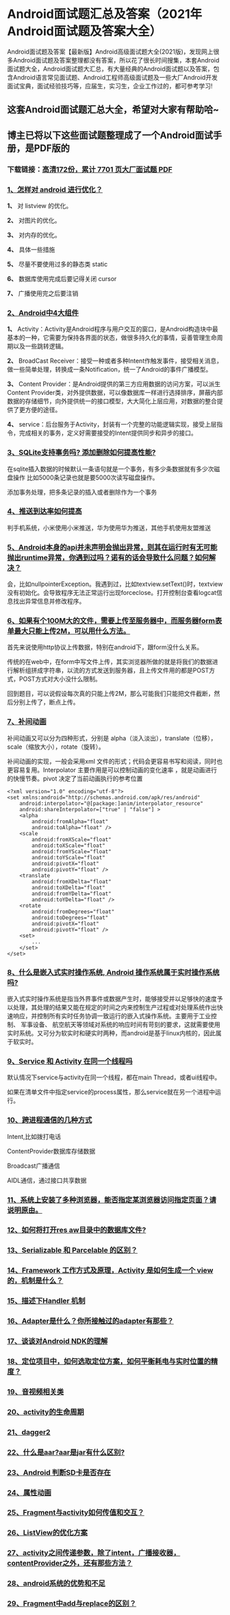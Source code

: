 # Android面试题汇总及答案（2021年Android面试题及答案大全）

Android面试题及答案【最新版】Android高级面试题大全(2021版)，发现网上很多Android面试题及答案整理都没有答案，所以花了很长时间搜集，本套Android面试题大全，Android面试题大汇总，有大量经典的Android面试题以及答案，包含Android语言常见面试题、Android工程师高级面试题及一些大厂Android开发面试宝典，面试经验技巧等，应届生，实习生，企业工作过的，都可参考学习!

## 这套Android面试题汇总大全，希望对大家有帮助哈~ 

## 博主已将以下这些面试题整理成了一个Android面试手册，是PDF版的

### 下载链接：[高清172份，累计 7701 页大厂面试题  PDF](https://github.com/javatechnorth/javanorth-itbooks/blob/master/docs/index.md)


### [1、怎样对 android 进行优化？](https://gitee.com/souyunku/NewDevBooks/blob/master/docs/Android/Android面试题汇总及答案（2021年Android面试题及答案大全）.md#1怎样对-android-进行优化)  


**1、** 对 listview 的优化。

**2、** 对图片的优化。

**3、** 对内存的优化。

**4、** 具体一些措施

**5、** 尽量不要使用过多的静态类 static

**6、** 数据库使用完成后要记得关闭 cursor

**7、** 广播使用完之后要注销


### [2、Android中4大组件](https://gitee.com/souyunku/NewDevBooks/blob/master/docs/Android/Android面试题汇总及答案（2021年Android面试题及答案大全）.md#2android中4大组件)  


**1、** Activity：Activity是Android程序与用户交互的窗口，是Android构造块中最基本的一种，它需要为保持各界面的状态，做很多持久化的事情，妥善管理生命周期以及一些跳转逻辑。

**2、** BroadCast Receiver：接受一种或者多种Intent作触发事件，接受相关消息，做一些简单处理，转换成一条Notification，统一了Android的事件广播模型。

**3、** Content Provider：是Android提供的第三方应用数据的访问方案，可以派生Content Provider类，对外提供数据，可以像数据库一样进行选择排序，屏蔽内部数据的存储细节，向外提供统一的接口模型，大大简化上层应用，对数据的整合提 供了更方便的途径。

**4、** service：后台服务于Activity，封装有一个完整的功能逻辑实现，接受上层指令，完成相关的事务，定义好需要接受的Intent提供同步和异步的接口。


### [3、SQLite支持事务吗? 添加删除如何提高性能?](https://gitee.com/souyunku/NewDevBooks/blob/master/docs/Android/Android面试题汇总及答案（2021年Android面试题及答案大全）.md#3sqlite支持事务吗-添加删除如何提高性能)  


在sqlite插入数据的时候默认一条语句就是一个事务，有多少条数据就有多少次磁盘操作 比如5000条记录也就是要5000次读写磁盘操作。

添加事务处理，把多条记录的插入或者删除作为一个事务


### [4、推送到达率如何提高](https://gitee.com/souyunku/NewDevBooks/blob/master/docs/Android/Android面试题汇总及答案（2021年Android面试题及答案大全）.md#4推送到达率如何提高)  


判手机系统，小米使用小米推送，华为使用华为推送，其他手机使用友盟推送


### [5、Android本身的api并未声明会抛出异常，则其在运行时有无可能抛出runtime异常，你遇到过吗？诺有的话会导致什么问题？如何解决？](https://gitee.com/souyunku/NewDevBooks/blob/master/docs/Android/Android面试题汇总及答案（2021年Android面试题及答案大全）.md#5android本身的api并未声明会抛出异常则其在运行时有无可能抛出runtime异常你遇到过吗诺有的话会导致什么问题如何解决)  


会，比如nullpointerException。我遇到过，比如textview.setText()时，textview没有初始化。会导致程序无法正常运行出现forceclose。打开控制台查看logcat信息找出异常信息并修改程序。


### [6、如果有个100M大的文件，需要上传至服务器中，而服务器form表单最大只能上传2M，可以用什么方法。](https://gitee.com/souyunku/NewDevBooks/blob/master/docs/Android/Android面试题汇总及答案（2021年Android面试题及答案大全）.md#6如果有个100m大的文件需要上传至服务器中而服务器form表单最大只能上传2m可以用什么方法。)  


首先来说使用http协议上传数据，特别在android下，跟form没什么关系。

传统的在web中，在form中写文件上传，其实浏览器所做的就是将我们的数据进行解析组拼成字符串，以流的方式发送到服务器，且上传文件用的都是POST方式，POST方式对大小没什么限制。

回到题目，可以说假设每次真的只能上传2M，那么可能我们只能把文件截断，然后分别上传了，断点上传。



### [7、补间动画](https://gitee.com/souyunku/NewDevBooks/blob/master/docs/Android/Android面试题汇总及答案（2021年Android面试题及答案大全）.md#7补间动画)  


补间动画又可以分为四种形式，分别是 alpha（淡入淡出），translate（位移），scale（缩放大小），rotate（旋转）。

补间动画的实现，一般会采用xml 文件的形式；代码会更容易书写和阅读，同时也更容易复用。Interpolator 主要作用是可以控制动画的变化速率 ，就是动画进行的快慢节奏。pivot 决定了当前动画执行的参考位置

```
<?xml version="1.0" encoding="utf-8"?>
<set xmlns:android="http://schemas.android.com/apk/res/android"
    android:interpolator="@[package:]anim/interpolator_resource"
    android:shareInterpolator=["true" | "false"] >
    <alpha
        android:fromAlpha="float"
        android:toAlpha="float" />
    <scale
        android:fromXScale="float"
        android:toXScale="float"
        android:fromYScale="float"
        android:toYScale="float"
        android:pivotX="float"
        android:pivotY="float" />
    <translate
        android:fromXDelta="float"
        android:toXDelta="float"
        android:fromYDelta="float"
        android:toYDelta="float" />
    <rotate
        android:fromDegrees="float"
        android:toDegrees="float"
        android:pivotX="float"
        android:pivotY="float" />
    <set>
        ...
    </set>
</set>
```


### [8、什么是嵌入式实时操作系统, Android 操作系统属于实时操作系统吗?](https://gitee.com/souyunku/NewDevBooks/blob/master/docs/Android/Android面试题汇总及答案（2021年Android面试题及答案大全）.md#8什么是嵌入式实时操作系统,-android-操作系统属于实时操作系统吗)  


嵌入式实时操作系统是指当外界事件或数据产生时，能够接受并以足够快的速度予以处理，其处理的结果又能在规定的时间之内来控制生产过程或对处理系统作出快速响应，并控制所有实时任务协调一致运行的嵌入式操作系统。主要用于工业控制、 军事设备、 航空航天等领域对系统的响应时间有苛刻的要求，这就需要使用实时系统。又可分为软实时和硬实时两种，而android是基于linux内核的，因此属于软实时。


### [9、Service 和 Activity 在同一个线程吗](https://gitee.com/souyunku/NewDevBooks/blob/master/docs/Android/Android面试题汇总及答案（2021年Android面试题及答案大全）.md#9service-和-activity-在同一个线程吗)  


默认情况下service与activity在同一个线程，都在main Thread，或者ui线程中。

如果在清单文件中指定service的process属性，那么service就在另一个进程中运行。


### [10、跨进程通信的几种方式](https://gitee.com/souyunku/NewDevBooks/blob/master/docs/Android/Android面试题汇总及答案（2021年Android面试题及答案大全）.md#10跨进程通信的几种方式)  


Intent,比如拨打电话

ContentProvider数据库存储数据

Broadcast广播通信

AIDL通信，通过接口共享数据


### [11、系统上安装了多种浏览器，能否指定某浏览器访问指定页面？请说明原由。](https://gitee.com/souyunku/NewDevBooks/blob/master/docs/Android/Android面试题汇总及答案（2021年Android面试题及答案大全）.md#11系统上安装了多种浏览器能否指定某浏览器访问指定页面请说明原由。)  

### [12、如何将打开res aw目录中的数据库文件?](https://gitee.com/souyunku/NewDevBooks/blob/master/docs/Android/Android面试题汇总及答案（2021年Android面试题及答案大全）.md#12如何将打开res-aw目录中的数据库文件)  

### [13、Serializable 和 Parcelable 的区别？](https://gitee.com/souyunku/NewDevBooks/blob/master/docs/Android/Android面试题汇总及答案（2021年Android面试题及答案大全）.md#13serializable-和-parcelable-的区别)  

### [14、Framework 工作方式及原理，Activity 是如何生成一个 view 的，机制是什么？](https://gitee.com/souyunku/NewDevBooks/blob/master/docs/Android/Android面试题汇总及答案（2021年Android面试题及答案大全）.md#14framework-工作方式及原理activity-是如何生成一个-view-的机制是什么)  

### [15、描述下Handler 机制](https://gitee.com/souyunku/NewDevBooks/blob/master/docs/Android/Android面试题汇总及答案（2021年Android面试题及答案大全）.md#15描述下handler-机制)  

### [16、Adapter是什么？你所接触过的adapter有那些？](https://gitee.com/souyunku/NewDevBooks/blob/master/docs/Android/Android面试题汇总及答案（2021年Android面试题及答案大全）.md#16adapter是什么你所接触过的adapter有那些)  

### [17、谈谈对Android NDK的理解](https://gitee.com/souyunku/NewDevBooks/blob/master/docs/Android/Android面试题汇总及答案（2021年Android面试题及答案大全）.md#17谈谈对android-ndk的理解)  

### [18、定位项目中，如何选取定位方案，如何平衡耗电与实时位置的精度？](https://gitee.com/souyunku/NewDevBooks/blob/master/docs/Android/Android面试题汇总及答案（2021年Android面试题及答案大全）.md#18定位项目中如何选取定位方案如何平衡耗电与实时位置的精度)  

### [19、音视频相关类](https://gitee.com/souyunku/NewDevBooks/blob/master/docs/Android/Android面试题汇总及答案（2021年Android面试题及答案大全）.md#19音视频相关类)  

### [20、activity的生命周期](https://gitee.com/souyunku/NewDevBooks/blob/master/docs/Android/Android面试题汇总及答案（2021年Android面试题及答案大全）.md#20activity的生命周期)  

### [21、dagger2](https://gitee.com/souyunku/NewDevBooks/blob/master/docs/Android/Android面试题汇总及答案（2021年Android面试题及答案大全）.md#21dagger2)  

### [22、什么是aar?aar是jar有什么区别?](https://gitee.com/souyunku/NewDevBooks/blob/master/docs/Android/Android面试题汇总及答案（2021年Android面试题及答案大全）.md#22什么是aaraar是jar有什么区别)  

### [23、Android 判断SD卡是否存在](https://gitee.com/souyunku/NewDevBooks/blob/master/docs/Android/Android面试题汇总及答案（2021年Android面试题及答案大全）.md#23android-判断sd卡是否存在)  

### [24、属性动画](https://gitee.com/souyunku/NewDevBooks/blob/master/docs/Android/Android面试题汇总及答案（2021年Android面试题及答案大全）.md#24属性动画)  

### [25、Fragment与activity如何传值和交互？](https://gitee.com/souyunku/NewDevBooks/blob/master/docs/Android/Android面试题汇总及答案（2021年Android面试题及答案大全）.md#25fragment与activity如何传值和交互)  

### [26、ListView的优化方案](https://gitee.com/souyunku/NewDevBooks/blob/master/docs/Android/Android面试题汇总及答案（2021年Android面试题及答案大全）.md#26listview的优化方案)  

### [27、activity之间传递参数，除了intent，广播接收器，contentProvider之外，还有那些方法？](https://gitee.com/souyunku/NewDevBooks/blob/master/docs/Android/Android面试题汇总及答案（2021年Android面试题及答案大全）.md#27activity之间传递参数除了intent广播接收器contentprovider之外还有那些方法)  

### [28、android系统的优势和不足](https://gitee.com/souyunku/NewDevBooks/blob/master/docs/Android/Android面试题汇总及答案（2021年Android面试题及答案大全）.md#28android系统的优势和不足)  

### [29、Fragment中add与replace的区别？](https://gitee.com/souyunku/NewDevBooks/blob/master/docs/Android/Android面试题汇总及答案（2021年Android面试题及答案大全）.md#29fragment中add与replace的区别)  





